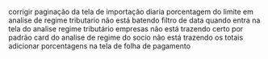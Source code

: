 corrigir paginação da tela de importação diaria
porcentagem do limite em analise de regime tributario não está batendo
filtro de data quando entra na tela do analise regime tributário empresas não está trazendo certo por padrão
card do analise de regime do socio não está trazendo os totais
adicionar porcentagens na tela de folha de pagamento